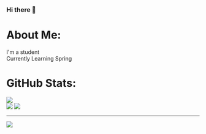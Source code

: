 ### Hi there 👋
# About Me:
I'm a student <br>Currently Learning Spring


# GitHub Stats:
![](https://github-readme-streak-stats.herokuapp.com/?user=kevinjuliow&theme=react&hide_border=true)<br/>
![](https://github-readme-stats.vercel.app/api?username=kevinjuliow&theme=react&hide_border=true&include_all_commits=true&count_private=false)
![](https://github-readme-stats.vercel.app/api/top-langs/?username=kevinjuliow&theme=react&hide_border=true&include_all_commits=true&count_private=false&layout=compact)<br/>



---
[![](https://visitcount.itsvg.in/api?id=kevinjuliow&icon=5&color=12)](https://visitcount.itsvg.in)


